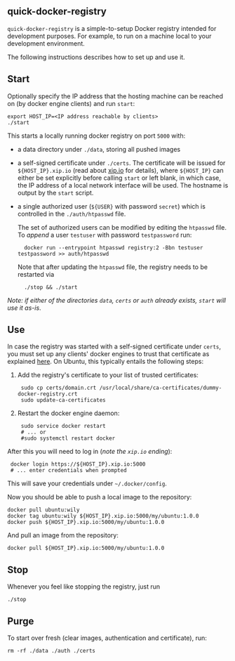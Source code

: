 ## quick-docker-registry
`quick-docker-registry` is a simple-to-setup Docker registry intended for 
development purposes. For example, to run on a machine local to your
development environment.

The following instructions describes how to set up and use it.


## Start
Optionally specify the IP address that the hosting machine can be
reached on (by docker engine clients) and run `start`:

    export HOST_IP=<IP address reachable by clients>
    ./start
	
This starts a locally running docker registry on port `5000` with:

- a data directory under `./data`, storing all pushed images
- a self-signed certificate under `./certs`. The certificate will be
  issued for `${HOST_IP}.xip.io` (read about [xip.io](http://xip.io/) for 
  details), where `${HOST_IP}` can either be set explicitly before calling 
  `start` or left blank, in which case, the IP address of a local 
  network interface will be used. The hostname is output by the `start`
  script.
- a single authorized user (`${USER}` with password `secret`) which is
  controlled in the `./auth/htpasswd` file.
  
   The set of authorized users can be modified by editing the `htpasswd` file.
   To *append* a user `testuser` with password `testpassword` run:
   
        docker run --entrypoint htpasswd registry:2 -Bbn testuser testpassword >> auth/htpasswd
 
   Note that after updating the `htpasswd` file, the registry needs to be
   restarted via 
   
        ./stop && ./start

*Note: if either of the directories `data`, `certs` or `auth` already 
exists, `start` will use it as-is*.



## Use
In case the registry was started with a self-signed certificate under `certs`,
you must set up any clients' docker engines to trust that certificate
as explained [here](https://docs.docker.com/registry/insecure/#using-self-signed-certificates). On Ubuntu, this typically entails the following steps:

1. Add the registry's certificate to your list of trusted certificates:

        sudo cp certs/domain.crt /usr/local/share/ca-certificates/dummy-docker-registry.crt
        sudo update-ca-certificates
		
2. Restart the docker engine daemon:

        sudo service docker restart
		# ... or 
		#sudo systemctl restart docker

After this you will need to log in (*note the `xip.io` ending*):

     docker login https://${HOST_IP}.xip.io:5000
     # ... enter credentials when prompted

This will save your credentials under `~/.docker/config`.

Now you should be able to push a local image to the repository:

    docker pull ubuntu:wily
    docker tag ubuntu:wily ${HOST_IP}.xip.io:5000/my/ubuntu:1.0.0
    docker push ${HOST_IP}.xip.io:5000/my/ubuntu:1.0.0

And pull an image from the repository:

    docker pull ${HOST_IP}.xip.io:5000/my/ubuntu:1.0.0



## Stop
Whenever you feel like stopping the registry, just run

    ./stop



## Purge
To start over fresh (clear images, authentication and certificate), run:

    rm -rf ./data ./auth ./certs


